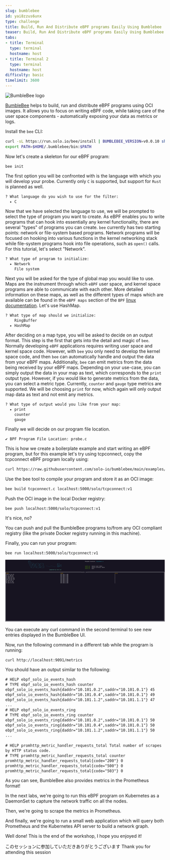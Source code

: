 ```yaml
---
slug: bumblebee
id: yai8zzus6unx
type: challenge
title: Build, Run And Distribute eBPF programs Easily Using Bumblebee
teaser: Build, Run And Distribute eBPF programs Easily Using Bumblebee
tabs:
- title: Terminal
  type: terminal
  hostname: host
- title: Terminal 2
  type: terminal
  hostname: host
difficulty: basic
timelimit: 3600
---
```


![BumbleBee logo](https://raw.githubusercontent.com/solo-io/workshops/master/ebpf/images/steps/bumblebee/bumblebee.svg)

[BumbleBee](https://github.com/solo-io/bumblebee) helps to build, run and distribute eBPF programs using OCI images. It allows you to focus on writing eBPF code, while taking care of the user space components - automatically exposing your data as metrics or logs.

Install the `bee` CLI:

```bash
curl -sL https://run.solo.io/bee/install | BUMBLEBEE_VERSION=v0.0.10 sh
export PATH=$HOME/.bumblebee/bin:$PATH
```

Now let's create a skeleton for our eBPF program:

```
bee init
```

The first option you will be confronted with is the language with which you will develop your probe. Currently only `C` is supported, but support for `Rust` is planned as well.

```
? What language do you wish to use for the filter:
  ▸ C
```

Now that we have selected the language to use, we will be prompted to select the type of program you want to create.
As eBPF enables you to write programs that can hook into essentially any kernel functionality, there are several "types" of programs you can create.
`bee` currently has two starting points: network or file-system based programs.
Network programs will be focused on hooking into various functions in the kernel networking stack while file-system programs hook into file operations, such as `open()` calls.
For this tutorial, let's select "Network".

```
? What type of program to initialize:
  ▸ Network
    File system
```

Next you will be asked for the type of global map you would like to use. Maps are the instrument through which `eBPF` user space, and kernel space programs are able to communicate with each other. More detailed information on these maps, as well as the different types of maps which are available can be found in the `eBPF maps` section of the `BPF` [linux documentation](https://man7.org/linux/man-pages/man2/bpf.2.html).
Let's use HashMap.

```
? What type of map should we initialize:
    RingBuffer
  ▸ HashMap
```

After deciding on a map type, you will be asked to decide on an output format.
This step is the first that gets into the detail and magic of `bee`.
Normally developing `eBPF` applications requires writing user space and kernel space code.
However, with `bee` you only need to develop the kernel space code, and then `bee` can automatically handle and output the data from your eBPF maps.
Additionally, `bee` can emit metrics from the data being received by your eBPF maps.
Depending on your use-case, you can simply output the data in your map as text, which corresponds to the `print` output type.
However, if you would like to generate metrics from the data, you can select a metric type.
Currently, `counter` and `gauge` type metrics are supported.
We will be choosing `print` for now, which again will only output map data as text and not emit any metrics.

```
? What type of output would you like from your map:
  ▸ print
    counter
    gauge
```

Finally we will decide on our program file location.

```
✔ BPF Program File Location: probe.c
```
This is how we create a boilerplate example and start writing an eBPF program, but for this example let's try using tcpconnect, copy the tcpconnect eBPF program locally using:

```bash
curl https://raw.githubusercontent.com/solo-io/bumblebee/main/examples/tcpconnect/tcpconnect.c > tcpconnect.c
```

Use the bee tool to compile your program and store it as an OCI image:

```bash
bee build tcpconnect.c localhost:5000/solo/tcpconnect:v1
```

Push the OCI image in the local Docker registry:
<!--bash
while ! curl localhost:5000; do
	sleep 1
done
-->
```bash
bee push localhost:5000/solo/tcpconnect:v1
```

It's nice, no?

You can push and pull the BumbleBee programs to/from any OCI compliant registry (like the private Docker registry running in this machine).

Finally, you can run your program:

```
bee run localhost:5000/solo/tcpconnect:v1
```

![BumbleBee tcpconnect](https://raw.githubusercontent.com/solo-io/workshops/master/ebpf/images/steps/bumblebee/tcpconnect.png)

You can execute any curl command in the second terminal to see new entries displayed in the BumbleBee UI.

Now, run the following command in a different tab while the program is running:

```
curl http://localhost:9091/metrics
```

You should have an output similar to the following:

```
# HELP ebpf_solo_io_events_hash
# TYPE ebpf_solo_io_events_hash counter
ebpf_solo_io_events_hash{daddr="10.101.0.2",saddr="10.101.0.1"} 45
ebpf_solo_io_events_hash{daddr="10.101.0.4",saddr="10.101.0.1"} 49
ebpf_solo_io_events_hash{daddr="10.101.1.2",saddr="10.101.1.1"} 47
...
# HELP ebpf_solo_io_events_ring
# TYPE ebpf_solo_io_events_ring counter
ebpf_solo_io_events_ring{daddr="10.101.0.2",saddr="10.101.0.1"} 50
ebpf_solo_io_events_ring{daddr="10.101.0.4",saddr="10.101.0.1"} 50
ebpf_solo_io_events_ring{daddr="10.101.1.2",saddr="10.101.1.1"} 50
...

# HELP promhttp_metric_handler_requests_total Total number of scrapes by HTTP status code.
# TYPE promhttp_metric_handler_requests_total counter
promhttp_metric_handler_requests_total{code="200"} 0
promhttp_metric_handler_requests_total{code="500"} 0
promhttp_metric_handler_requests_total{code="503"} 0
```

As you can see, BumbleBee also provides metrics in the Prometheus format!

In the next labs, we're going to run this eBPF program on Kubernetes as a DaemonSet to capture the network traffic on all the nodes.

Then, we're going to scrape the metrics in Prometheus.

And finally, we're going to run a small web application which will query both Prometheus and the Kubernetes API server to build a network graph.


Well done! This is the end of the workshop, I hope you enjoyed it!

このセッションに参加していただきありがとうございます
Thank you for attending this session